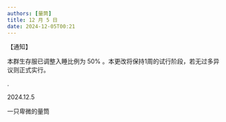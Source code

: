 ```yaml
---
authors: [量筒]
title: 12 月 5 日
date: 2024-12-05T00:21
---
```


【通知】

本群生存服已调整入睡比例为 50% 。本更改将保持1周的试行阶段，若无过多异议则正式实行。

.

2024.12.5

一只卑微的量筒
